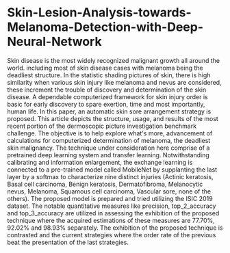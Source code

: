 # Skin-Lesion-Analysis-towards-Melanoma-Detection-with-Deep-Neural-Network
Skin disease is the most widely recognized malignant growth all around the world. including most of skin disease cases with melanoma
being the deadliest structure. In the statistic shading pictures of skin, there is high similarity when various skin injury like melanoma
and nevus are considered, these increment the trouble of discovery and determination of the skin disease. A dependable computerized
framework for skin injury order is basic for early discovery to spare exertion, time and most importantly, human life. In this paper, an
automatic skin sore arrangement strategy is proposed. This article depicts the structure, usage, and results of the most recent portion of
the dermoscopic picture investigation benchmark challenge. The objective is to help explore what's more, advancement of calculations for
computerized determination of melanoma, the deadliest skin malignancy. The technique under consideration here comprise of a pretrained deep
learning system and transfer learning. Notwithstanding calibrating and information enlargement, the exchange learning is connected to a
pre-trained model called MobileNet by supplanting the last layer by a softmax to characterize nine distinct injuries (Actinic keratosis,
Basal cell carcinoma, Benign keratosis, Dermatofibroma, Melanocytic nevus, Melanoma, Squamous cell carcinoma, Vascular sore, none of the
others). The proposed model is prepared and tried utilizing the ISIC 2019 dataset. The notable quantitative measures like precision,
top_2_accuracy and top_3_accuracy are utilized in assessing the exhibition of the proposed technique where the acquired estimations of
these measures are 77.70%, 92.02% and 98.93% separately. The exhibition of the proposed technique is contrasted and the current strategies
where the order rate of the previous beat the presentation of the last strategies.
